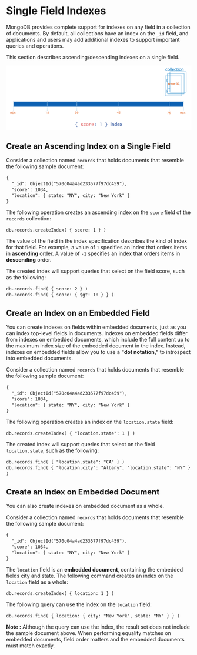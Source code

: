 # Single Field Indexes

MongoDB provides complete support for indexes on any field in a collection of documents. By default, all collections have an index on the `_id` field, and applications and users may add additional indexes to support important queries and operations.

This section describes ascending/descending indexes on a single field.

![single field indexes](assets/index-ascending.svg)

## Create an Ascending Index on a Single Field

Consider a collection named `records` that holds documents that resemble the following sample document:

```
{
  "_id": ObjectId("570c04a4ad233577f97dc459"),
  "score": 1034,
  "location": { state: "NY", city: "New York" }
}
```

The following operation creates an ascending index on the `score` field of the `records` collection:

```
db.records.createIndex( { score: 1 } )
```

The value of the field in the index specification describes the kind of index for that field. For example, a value of `1` specifies an index that orders items in **ascending** order. A value of `-1` specifies an index that orders items in **descending** order.

The created index will support queries that select on the field score, such as the following:

```
db.records.find( { score: 2 } )
db.records.find( { score: { $gt: 10 } } )
```

## Create an Index on an Embedded Field

You can create indexes on fields within embedded documents, just as you can index top-level fields in documents. Indexes on embedded fields differ from indexes on embedded documents, which include the full content up to the maximum index size of the embedded document in the index. Instead, indexes on embedded fields allow you to use a **"dot notation,"** to introspect into embedded documents.

Consider a collection named `records` that holds documents that resemble the following sample document:

```
{
  "_id": ObjectId("570c04a4ad233577f97dc459"),
  "score": 1034,
  "location": { state: "NY", city: "New York" }
}
```

The following operation creates an index on the `location.state` field:

```
db.records.createIndex( { "location.state": 1 } )
```

The created index will support queries that select on the field `location.state`, such as the following:

```
db.records.find( { "location.state": "CA" } )
db.records.find( { "location.city": "Albany", "location.state": "NY" } )
```

## Create an Index on Embedded Document

You can also create indexes on embedded document as a whole.

Consider a collection named `records` that holds documents that resemble the following sample document:

```
{
  "_id": ObjectId("570c04a4ad233577f97dc459"),
  "score": 1034,
  "location": { state: "NY", city: "New York" }
}
```

The `location` field is an **embedded document**, containing the embedded fields city and state. The following command creates an index on the `location` field as a whole:

```
db.records.createIndex( { location: 1 } )
```

The following query can use the index on the `location` field:

```
db.records.find( { location: { city: "New York", state: "NY" } } )
```

**Note :** Although the query can use the index, the result set does not include the sample document above. When performing equality matches on embedded documents, field order matters and the embedded documents must match exactly.
